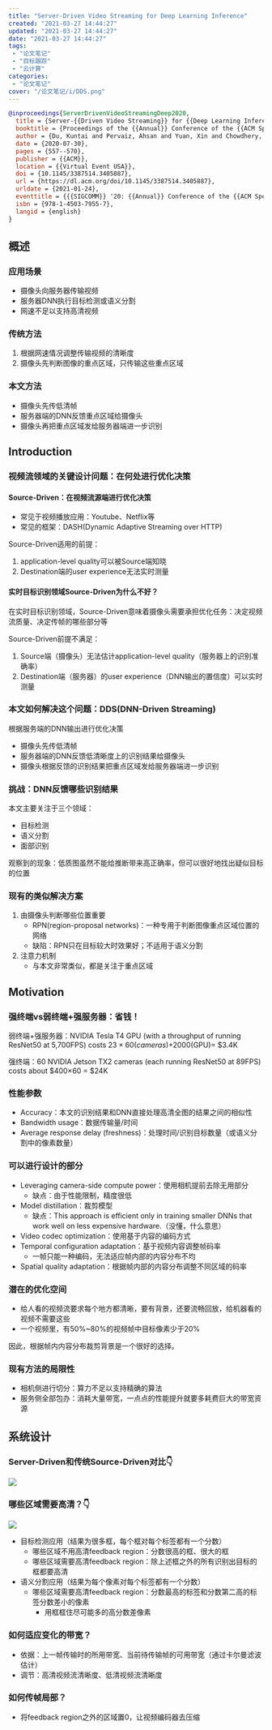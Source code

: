 ```yaml
---
title: "Server-Driven Video Streaming for Deep Learning Inference"
created: "2021-03-27 14:44:27"
updated: "2021-03-27 14:44:27"
date: "2021-03-27 14:44:27"
tags: 
 - "论文笔记"
 - "目标跟踪"
 - "云计算"
categories: 
 - "论文笔记"
cover: "/论文笔记/i/DDS.png"
---
```


```bibtex
@inproceedings{ServerDrivenVideoStreamingDeep2020,
  title = {Server-{{Driven Video Streaming}} for {{Deep Learning Inference}}},
  booktitle = {Proceedings of the {{Annual}} Conference of the {{ACM Special Interest Group}} on {{Data Communication}} on the Applications, Technologies, Architectures, and Protocols for Computer Communication},
  author = {Du, Kuntai and Pervaiz, Ahsan and Yuan, Xin and Chowdhery, Aakanksha and Zhang, Qizheng and Hoffmann, Henry and Jiang, Junchen},
  date = {2020-07-30},
  pages = {557--570},
  publisher = {{ACM}},
  location = {{Virtual Event USA}},
  doi = {10.1145/3387514.3405887},
  url = {https://dl.acm.org/doi/10.1145/3387514.3405887},
  urldate = {2021-01-24},
  eventtitle = {{{SIGCOMM}} '20: {{Annual}} Conference of the {{ACM Special Interest Group}} on {{Data Communication}} on the Applications, Technologies, Architectures, and Protocols for Computer Communication},
  isbn = {978-1-4503-7955-7},
  langid = {english}
}
```

## 概述

### 应用场景

* 摄像头向服务器传输视频
* 服务器DNN执行目标检测或语义分割
* 网速不足以支持高清视频

### 传统方法

1. 根据网速情况调整传输视频的清晰度
2. 摄像头先判断图像的重点区域，只传输这些重点区域

### 本文方法

* 摄像头先传低清帧
* 服务器端的DNN反馈重点区域给摄像头
* 摄像头再把重点区域发给服务器端进一步识别

## Introduction

### 视频流领域的关键设计问题：在何处进行优化决策

#### Source-Driven：在视频流源端进行优化决策

* 常见于视频播放应用：Youtube、Netflix等
* 常见的框架：DASH(Dynamic Adaptive Streaming over HTTP)

Source-Driven适用的前提：
1. application-level quality可以被Source端知晓
2. Destination端的user experience无法实时测量

#### 实时目标识别领域Source-Driven为什么不好？
  
在实时目标识别领域，Source-Driven意味着摄像头需要承担优化任务：决定视频流质量、决定传帧的哪些部分等

Source-Driven前提不满足：
1. Source端（摄像头）无法估计application-level quality（服务器上的识别准确率）
2. Destination端（服务器）的user experience（DNN输出的置信度）可以实时测量

### 本文如何解决这个问题：DDS(DNN-Driven Streaming)

根据服务端的DNN输出进行优化决策

* 摄像头先传低清帧
* 服务器端的DNN反馈低清晰度上的识别结果给摄像头
* 摄像头根据反馈的识别结果把重点区域发给服务器端进一步识别

### 挑战：DNN反馈哪些识别结果

本文主要关注于三个领域：
* 目标检测
* 语义分割
* 面部识别

观察到的现象：低质图虽然不能给推断带来高正确率，但可以很好地找出疑似目标的位置

### 现有的类似解决方案

1. 由摄像头判断哪些位置重要
   * RPN(region-proposal networks)：一种专用于判断图像重点区域位置的网络
   * 缺陷：RPN只在目标较大时效果好；不适用于语义分割
2. 注意力机制
   * 与本文非常类似，都是关注于重点区域

## Motivation

### 强终端vs弱终端+强服务器：省钱！

弱终端+强服务器：NVIDIA Tesla T4 GPU (with a throughput of running ResNet50 at 5,700FPS) costs $23 × 60(cameras)+$2000(GPU)= $3.4K

强终端：60 NVIDIA Jetson TX2 cameras (each running ResNet50 at 89FPS)
costs about $400×60 = $24K

### 性能参数

* Accuracy：本文的识别结果和DNN直接处理高清全图的结果之间的相似性
* Bandwidth usage：数据传输量/时间
* Average response delay (freshness)：处理时间/识别目标数量（或语义分割中的像素数量）

### 可以进行设计的部分

* Leveraging camera-side compute power：使用相机提前去除无用部分
  * 缺点：由于性能限制，精度很低
* Model distillation：裁剪模型
  * 缺点：This approach is efficient only in training smaller DNNs that work well on less expensive hardware.（没懂，什么意思）
* Video codec optimization：使用基于内容的编码方式
* Temporal configuration adaptation：基于视频内容调整帧码率
  * 一帧只能一种编码，无法适应帧内部的内容分布不均
* Spatial quality adaptation：根据帧内部的内容分布调整不同区域的码率

### 潜在的优化空间

* 给人看的视频流要求每个地方都清晰，要有背景，还要流畅回放，给机器看的视频不需要这些
* 一个视频里，有50%~80%的视频帧中目标像素少于20%

因此，根据帧内内容分布裁剪背景是一个很好的选择。

### 现有方法的局限性

* 相机侧进行切分：算力不足以支持精确的算法
* 服务侧全部包办：消耗大量带宽，一点点的性能提升就要多耗费巨大的带宽资源

## 系统设计

### Server-Driven和传统Source-Driven对比👇

![](i/DDS.png)

### 哪些区域需要高清？👇

![](i/DDS1.png)

* 目标检测应用（结果为很多框，每个框对每个标签都有一个分数）
  * 哪些区域不用高清feedback region：分数很高的框、很大的框
  * 哪些区域需要高清feedback region：除上述框之外的所有识别出目标的框都要高清
* 语义分割应用（结果为每个像素对每个标签都有一个分数）
  * 哪些区域需要高清feedback region：分数最高的标签和分数第二高的标签分数差小的像素
    * 用框框住尽可能多的高分数差像素

### 如何适应变化的带宽？

* 依据：上一帧传输时的所用带宽、当前待传输帧的可用带宽（通过卡尔曼滤波估计）
* 调节：高清视频流清晰度、低清视频流清晰度

### 如何传帧局部？

* 将feedback region之外的区域置0，让视频编码器去压缩
